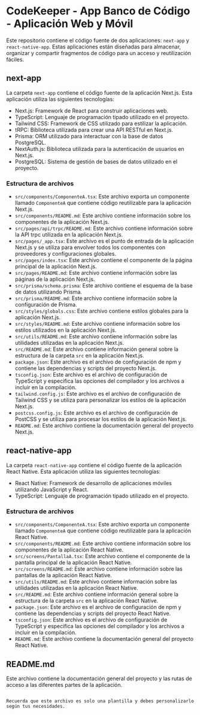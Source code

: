 # CodeKeeper - App Banco de Código - Aplicación Web y Móvil

Este repositorio contiene el código fuente de dos aplicaciones: `next-app` y `react-native-app`. Estas aplicaciones están diseñadas para almacenar, organizar y compartir fragmentos de código para un acceso y reutilización fáciles.

## next-app

La carpeta `next-app` contiene el código fuente de la aplicación Next.js. Esta aplicación utiliza las siguientes tecnologías:

- Next.js: Framework de React para construir aplicaciones web.
- TypeScript: Lenguaje de programación tipado utilizado en el proyecto.
- Tailwind CSS: Framework de CSS utilizado para estilizar la aplicación.
- tRPC: Biblioteca utilizada para crear una API RESTful en Next.js.
- Prisma: ORM utilizado para interactuar con la base de datos PostgreSQL.
- NextAuth.js: Biblioteca utilizada para la autenticación de usuarios en Next.js.
- PostgreSQL: Sistema de gestión de bases de datos utilizado en el proyecto.

### Estructura de archivos

- `src/components/ComponenteA.tsx`: Este archivo exporta un componente llamado `ComponenteA` que contiene código reutilizable para la aplicación Next.js.
- `src/components/README.md`: Este archivo contiene información sobre los componentes de la aplicación Next.js.
- `src/pages/api/trpc/README.md`: Este archivo contiene información sobre la API trpc utilizada en la aplicación Next.js.
- `src/pages/_app.tsx`: Este archivo es el punto de entrada de la aplicación Next.js y se utiliza para envolver todos los componentes con proveedores y configuraciones globales.
- `src/pages/index.tsx`: Este archivo contiene el componente de la página principal de la aplicación Next.js.
- `src/pages/README.md`: Este archivo contiene información sobre las páginas de la aplicación Next.js.
- `src/prisma/schema.prisma`: Este archivo contiene el esquema de la base de datos utilizando Prisma.
- `src/prisma/README.md`: Este archivo contiene información sobre la configuración de Prisma.
- `src/styles/globals.css`: Este archivo contiene estilos globales para la aplicación Next.js.
- `src/styles/README.md`: Este archivo contiene información sobre los estilos utilizados en la aplicación Next.js.
- `src/utils/README.md`: Este archivo contiene información sobre las utilidades utilizadas en la aplicación Next.js.
- `src/README.md`: Este archivo contiene información general sobre la estructura de la carpeta `src` en la aplicación Next.js.
- `package.json`: Este archivo es el archivo de configuración de npm y contiene las dependencias y scripts del proyecto Next.js.
- `tsconfig.json`: Este archivo es el archivo de configuración de TypeScript y especifica las opciones del compilador y los archivos a incluir en la compilación.
- `tailwind.config.js`: Este archivo es el archivo de configuración de Tailwind CSS y se utiliza para personalizar los estilos de la aplicación Next.js.
- `postcss.config.js`: Este archivo es el archivo de configuración de PostCSS y se utiliza para procesar los estilos de la aplicación Next.js.
- `README.md`: Este archivo contiene la documentación general del proyecto Next.js.

## react-native-app

La carpeta `react-native-app` contiene el código fuente de la aplicación React Native. Esta aplicación utiliza las siguientes tecnologías:

- React Native: Framework de desarrollo de aplicaciones móviles utilizando JavaScript y React.
- TypeScript: Lenguaje de programación tipado utilizado en el proyecto.

### Estructura de archivos

- `src/components/ComponenteA.tsx`: Este archivo exporta un componente llamado `ComponenteA` que contiene código reutilizable para la aplicación React Native.
- `src/components/README.md`: Este archivo contiene información sobre los componentes de la aplicación React Native.
- `src/screens/PantallaA.tsx`: Este archivo contiene el componente de la pantalla principal de la aplicación React Native.
- `src/screens/README.md`: Este archivo contiene información sobre las pantallas de la aplicación React Native.
- `src/utils/README.md`: Este archivo contiene información sobre las utilidades utilizadas en la aplicación React Native.
- `src/README.md`: Este archivo contiene información general sobre la estructura de la carpeta `src` en la aplicación React Native.
- `package.json`: Este archivo es el archivo de configuración de npm y contiene las dependencias y scripts del proyecto React Native.
- `tsconfig.json`: Este archivo es el archivo de configuración de TypeScript y especifica las opciones del compilador y los archivos a incluir en la compilación.
- `README.md`: Este archivo contiene la documentación general del proyecto React Native.

## README.md

Este archivo contiene la documentación general del proyecto y las rutas de acceso a las diferentes partes de la aplicación.

```

Recuerda que este archivo es solo una plantilla y debes personalizarlo según tus necesidades.